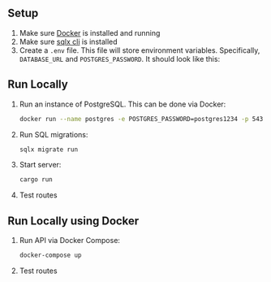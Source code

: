 ## Setup

1. Make sure [Docker](https://www.docker.com/) is installed and running
2. Make sure [sqlx cli](https://crates.io/crates/sqlx-cli) is installed
3. Create a `.env` file. This file will store environment variables. Specifically, `DATABASE_URL` and `POSTGRES_PASSWORD`. It should look like this:

## Run Locally

1. Run an instance of PostgreSQL. This can be done via Docker:
   ```bash
   docker run --name postgres -e POSTGRES_PASSWORD=postgres1234 -p 5432:5432 -d postgres:17.2-alpine
   ```
2. Run SQL migrations:
   ```bash
   sqlx migrate run
   ```
3. Start server:
   ```bash
   cargo run
   ```
4. Test routes

## Run Locally using Docker

1. Run API via Docker Compose:
   ```bash
   docker-compose up
   ```
2. Test routes
